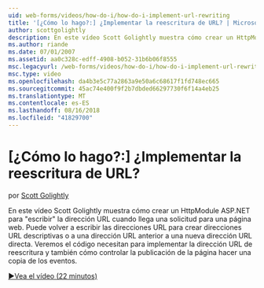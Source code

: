 ```yaml
---
uid: web-forms/videos/how-do-i/how-do-i-implement-url-rewriting
title: '[¿Cómo lo hago?:] ¿Implementar la reescritura de URL? | Microsoft Docs'
author: scottgolightly
description: En este vídeo Scott Golightly muestra cómo crear un HttpModule ASP.NET ' reescribir ' la dirección URL cuando llega una solicitud para una página web. Es posible que desee volver a escribir...
ms.author: riande
ms.date: 07/01/2007
ms.assetid: aa0c328c-edff-4908-b052-31b6b06f8555
msc.legacyurl: /web-forms/videos/how-do-i/how-do-i-implement-url-rewriting
msc.type: video
ms.openlocfilehash: da4b3e5c77a2863a9e50a6c68617f1fd748ec665
ms.sourcegitcommit: 45ac74e400f9f2b7dbded66297730f6f14a4eb25
ms.translationtype: MT
ms.contentlocale: es-ES
ms.lasthandoff: 08/16/2018
ms.locfileid: "41829700"
---
```

<a name="how-do-i-implement-url-rewriting"></a>[¿Cómo lo hago?:] ¿Implementar la reescritura de URL?
====================
por [Scott Golightly](https://github.com/scottgolightly)

En este vídeo Scott Golightly muestra cómo crear un HttpModule ASP.NET para "escribir" la dirección URL cuando llega una solicitud para una página web. Puede volver a escribir las direcciones URL para crear direcciones URL descriptivas o a una dirección URL anterior a una nueva dirección URL directa. Veremos el código necesitan para implementar la dirección URL de reescritura y también cómo controlar la publicación de la página hacer una copia de los eventos.

[&#9654;Vea el vídeo (22 minutos)](https://channel9.msdn.com/Blogs/ASP-NET-Site-Videos/how-do-i-implement-url-rewriting)
